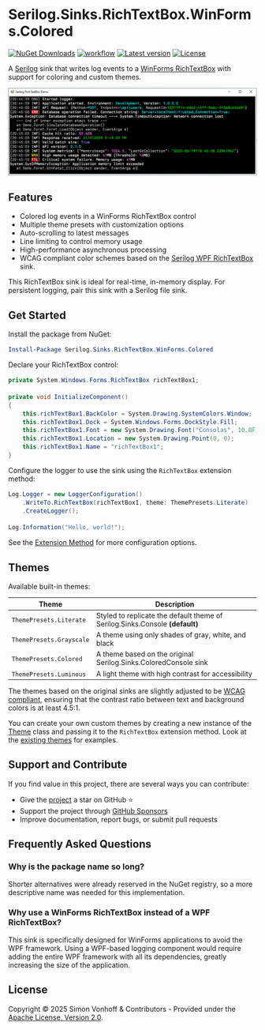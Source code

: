# Serilog.Sinks.RichTextBox.WinForms.Colored

[![NuGet Downloads](https://img.shields.io/nuget/dt/Serilog.Sinks.RichTextBox.WinForms.Colored.svg)](https://www.nuget.org/packages/Serilog.Sinks.RichTextBox.WinForms.Colored)
[![workflow](https://img.shields.io/github/actions/workflow/status/vonhoff/Serilog.Sinks.RichTextBox.WinForms.Colored/build.yml)](https://github.com/vonhoff/Serilog.Sinks.RichTextBox.WinForms.Colored/actions)
[![Latest version](https://img.shields.io/nuget/v/Serilog.Sinks.RichTextBox.WinForms.Colored.svg)](https://www.nuget.org/packages/Serilog.Sinks.RichTextBox.WinForms.Colored)
[![License](https://img.shields.io/badge/License-Apache_2.0-blue.svg)](https://opensource.org/licenses/Apache-2.0)

A [Serilog](https://github.com/serilog/serilog) sink that writes log events to a [WinForms RichTextBox](https://docs.microsoft.com/en-us/dotnet/desktop/winforms/controls/richtextbox-control-overview-windows-forms) with support for coloring and custom themes.

![Screenshot of Serilog.Sinks.RichTextBox.WinForms.Colored in action](https://raw.githubusercontent.com/vonhoff/Serilog.Sinks.RichTextBox.WinForms.Colored/master/screenshot.png)

## Features

- Colored log events in a WinForms RichTextBox control
- Multiple theme presets with customization options
- Auto-scrolling to latest messages
- Line limiting to control memory usage
- High-performance asynchronous processing
- WCAG compliant color schemes based on the [Serilog WPF RichTextBox](https://github.com/serilog-contrib/serilog-sinks-richtextbox) sink.

This RichTextBox sink is ideal for real-time, in-memory display. For persistent logging, pair this sink with a Serilog file sink.

## Get Started

Install the package from NuGet:

```powershell
Install-Package Serilog.Sinks.RichTextBox.WinForms.Colored
```

Declare your RichTextBox control:

```csharp
private System.Windows.Forms.RichTextBox richTextBox1;

private void InitializeComponent()
{
    this.richTextBox1.BackColor = System.Drawing.SystemColors.Window;
    this.richTextBox1.Dock = System.Windows.Forms.DockStyle.Fill;
    this.richTextBox1.Font = new System.Drawing.Font("Consolas", 10.8F, System.Drawing.FontStyle.Bold, System.Drawing.GraphicsUnit.Point);
    this.richTextBox1.Location = new System.Drawing.Point(0, 0);
    this.richTextBox1.Name = "richTextBox1";
}
```

Configure the logger to use the sink using the `RichTextBox` extension method:

```csharp
Log.Logger = new LoggerConfiguration()
    .WriteTo.RichTextBox(richTextBox1, theme: ThemePresets.Literate)
    .CreateLogger();

Log.Information("Hello, world!");
```

See the [Extension Method](Serilog.Sinks.RichTextBox.WinForms.Colored/RichTextBoxSinkLoggerConfigurationExtensions.cs) for more configuration options.

## Themes

Available built-in themes:

| Theme                       | Description                                                                  |
|-----------------------------|------------------------------------------------------------------------------|
| `ThemePresets.Literate`     | Styled to replicate the default theme of Serilog.Sinks.Console __(default)__ |
| `ThemePresets.Grayscale`    | A theme using only shades of gray, white, and black                          |
| `ThemePresets.Colored`      | A theme based on the original Serilog.Sinks.ColoredConsole sink              |
| `ThemePresets.Luminous`     | A light theme with high contrast for accessibility                           |

The themes based on the original sinks are slightly adjusted to be [WCAG compliant](https://www.w3.org/WAI/WCAG22/Understanding/contrast-minimum), ensuring that the contrast ratio between text and background colors is at least 4.5:1.

You can create your own custom themes by creating a new instance of the [Theme](Serilog.Sinks.RichTextBox.WinForms.Colored/Sinks/RichTextBoxForms/Themes/Theme.cs) class and passing it to the `RichTextBox` extension method. Look at the [existing themes](Serilog.Sinks.RichTextBox.WinForms.Colored/Sinks/RichTextBoxForms/Themes/ThemePresets.cs) for examples.

## Support and Contribute

If you find value in this project, there are several ways you can contribute:

- Give the [project](https://github.com/vonhoff/Serilog.Sinks.RichTextBox.WinForms.Colored) a star on GitHub ⭐
- Support the project through [GitHub Sponsors](https://github.com/sponsors/vonhoff)
- Improve documentation, report bugs, or submit pull requests

## Frequently Asked Questions

### Why is the package name so long?

Shorter alternatives were already reserved in the NuGet registry, so a more descriptive name was needed for this implementation.

### Why use a WinForms RichTextBox instead of a WPF RichTextBox?

This sink is specifically designed for WinForms applications to avoid the WPF framework. Using a WPF-based logging component would require adding the entire WPF framework with all its dependencies, greatly increasing the size of the application.

## License

Copyright © 2025 Simon Vonhoff & Contributors - Provided under the [Apache License, Version 2.0](LICENSE).
